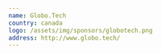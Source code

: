 ```yaml
---
name: Globo.Tech
country: canada
logo: /assets/img/sponsors/globotech.png
address: http://www.globo.tech/
---
```


